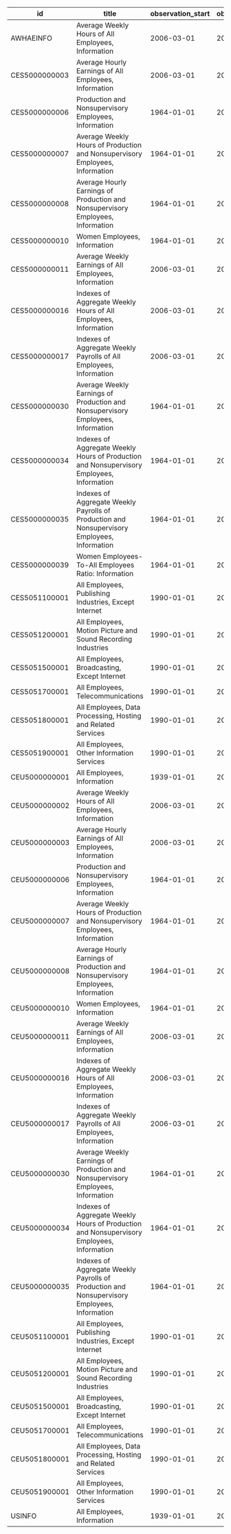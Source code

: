 | id            | title                                                                                        | observation_start   | observation_end   |
|---------------|----------------------------------------------------------------------------------------------|---------------------|-------------------|
| AWHAEINFO     | Average Weekly Hours of All Employees, Information                                           | 2006-03-01          | 2022-08-01        |
| CES5000000003 | Average Hourly Earnings of All Employees, Information                                        | 2006-03-01          | 2022-08-01        |
| CES5000000006 | Production and Nonsupervisory Employees, Information                                         | 1964-01-01          | 2022-08-01        |
| CES5000000007 | Average Weekly Hours of Production and Nonsupervisory Employees, Information                 | 1964-01-01          | 2022-08-01        |
| CES5000000008 | Average Hourly Earnings of Production and Nonsupervisory Employees, Information              | 1964-01-01          | 2022-08-01        |
| CES5000000010 | Women Employees, Information                                                                 | 1964-01-01          | 2022-08-01        |
| CES5000000011 | Average Weekly Earnings of All Employees, Information                                        | 2006-03-01          | 2022-08-01        |
| CES5000000016 | Indexes of Aggregate Weekly Hours of All Employees, Information                              | 2006-03-01          | 2022-08-01        |
| CES5000000017 | Indexes of Aggregate Weekly Payrolls of All Employees, Information                           | 2006-03-01          | 2022-08-01        |
| CES5000000030 | Average Weekly Earnings of Production and Nonsupervisory Employees, Information              | 1964-01-01          | 2022-08-01        |
| CES5000000034 | Indexes of Aggregate Weekly Hours of Production and Nonsupervisory Employees, Information    | 1964-01-01          | 2022-08-01        |
| CES5000000035 | Indexes of Aggregate Weekly Payrolls of Production and Nonsupervisory Employees, Information | 1964-01-01          | 2022-08-01        |
| CES5000000039 | Women Employees-To-All Employees Ratio: Information                                          | 1964-01-01          | 2022-08-01        |
| CES5051100001 | All Employees, Publishing Industries, Except Internet                                        | 1990-01-01          | 2022-08-01        |
| CES5051200001 | All Employees, Motion Picture and Sound Recording Industries                                 | 1990-01-01          | 2022-08-01        |
| CES5051500001 | All Employees, Broadcasting, Except Internet                                                 | 1990-01-01          | 2022-08-01        |
| CES5051700001 | All Employees, Telecommunications                                                            | 1990-01-01          | 2022-08-01        |
| CES5051800001 | All Employees, Data Processing, Hosting and Related Services                                 | 1990-01-01          | 2022-08-01        |
| CES5051900001 | All Employees, Other Information Services                                                    | 1990-01-01          | 2022-08-01        |
| CEU5000000001 | All Employees, Information                                                                   | 1939-01-01          | 2022-08-01        |
| CEU5000000002 | Average Weekly Hours of All Employees, Information                                           | 2006-03-01          | 2022-08-01        |
| CEU5000000003 | Average Hourly Earnings of All Employees, Information                                        | 2006-03-01          | 2022-08-01        |
| CEU5000000006 | Production and Nonsupervisory Employees, Information                                         | 1964-01-01          | 2022-08-01        |
| CEU5000000007 | Average Weekly Hours of Production and Nonsupervisory Employees, Information                 | 1964-01-01          | 2022-08-01        |
| CEU5000000008 | Average Hourly Earnings of Production and Nonsupervisory Employees, Information              | 1964-01-01          | 2022-08-01        |
| CEU5000000010 | Women Employees, Information                                                                 | 1964-01-01          | 2022-08-01        |
| CEU5000000011 | Average Weekly Earnings of All Employees, Information                                        | 2006-03-01          | 2022-08-01        |
| CEU5000000016 | Indexes of Aggregate Weekly Hours of All Employees, Information                              | 2006-03-01          | 2022-08-01        |
| CEU5000000017 | Indexes of Aggregate Weekly Payrolls of All Employees, Information                           | 2006-03-01          | 2022-08-01        |
| CEU5000000030 | Average Weekly Earnings of Production and Nonsupervisory Employees, Information              | 1964-01-01          | 2022-08-01        |
| CEU5000000034 | Indexes of Aggregate Weekly Hours of Production and Nonsupervisory Employees, Information    | 1964-01-01          | 2022-08-01        |
| CEU5000000035 | Indexes of Aggregate Weekly Payrolls of Production and Nonsupervisory Employees, Information | 1964-01-01          | 2022-08-01        |
| CEU5051100001 | All Employees, Publishing Industries, Except Internet                                        | 1990-01-01          | 2022-08-01        |
| CEU5051200001 | All Employees, Motion Picture and Sound Recording Industries                                 | 1990-01-01          | 2022-08-01        |
| CEU5051500001 | All Employees, Broadcasting, Except Internet                                                 | 1990-01-01          | 2022-08-01        |
| CEU5051700001 | All Employees, Telecommunications                                                            | 1990-01-01          | 2022-08-01        |
| CEU5051800001 | All Employees, Data Processing, Hosting and Related Services                                 | 1990-01-01          | 2022-08-01        |
| CEU5051900001 | All Employees, Other Information Services                                                    | 1990-01-01          | 2022-08-01        |
| USINFO        | All Employees, Information                                                                   | 1939-01-01          | 2022-08-01        |